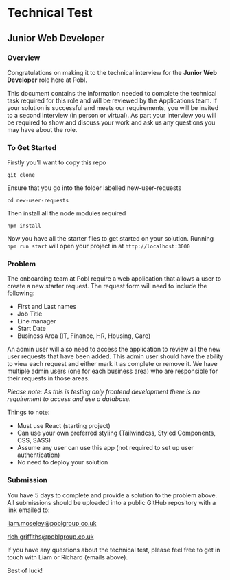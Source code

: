 # Technical Test
## Junior Web Developer 

### Overview
Congratulations on making it to the technical interview for the **Junior Web Developer** role here at Pobl. 

This document contains the information needed to complete the technical task required for this role and will be reviewed by the Applications team. If your solution is successful and meets our requirements, you will be invited to a second interview (in person or virtual). As part your interview you will be required to show and discuss your work and ask us any questions you may have about the role.

### To Get Started
Firstly you'll want to copy this repo

`git clone`

Ensure that you go into the folder labelled new-user-requests 

`cd new-user-requests`

Then install all the node modules required

`npm install`

Now you have all the starter files to get started on your solution. Running `npm run start` will open your project in at `http://localhost:3000`

### Problem
The onboarding team at Pobl require a web application that allows a user to create a new starter request. The request form will need to include the following:
* First and Last names
* Job Title
* Line manager
* Start Date
* Business Area (IT, Finance, HR, Housing, Care) 

An admin user will also need to access the application to review all the new user requests that have been added. This admin user should have the ability to view each request and either mark it as complete or remove it. We have multiple admin users (one for each business area) who are responsible for their requests in those areas.

*Please note: As this is testing only frontend development there is no requirement to access and use a database.*

Things to note:
*	Must use React (starting project)
*	Can use your own preferred styling (Tailwindcss, Styled Components, CSS, SASS) 
*	Assume any user can use this app (not required to set up user authentication)
*	No need to deploy your solution

### Submission
You have 5 days to complete and provide a solution to the problem above. All submissions should be uploaded into a public GitHub repository with a link emailed to:

liam.moseley@poblgroup.co.uk

rich.griffiths@poblgroup.co.uk

If you have any questions about the technical test, please feel free to get in touch with Liam or Richard (emails above).

Best of luck! 
